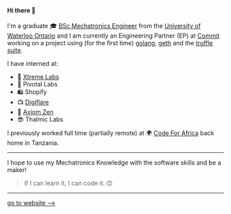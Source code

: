 
#### Hi there 👋

I'm a graduate 🎓 [BSc Mechatronics Engineer](https://uwaterloo.ca/future-students/programs/mechatronics-engineering) from the [University of Waterloo Ontario](https://uwaterloo.ca/) and I am currently an Engineering Partner (EP) at [Commit](https://github.com/commitdev) working on a project using (for the first time) [golang](https://github.com/golang), [geth](https://github.com/ethereum/go-ethereum) and the [truffle suite](https://www.trufflesuite.com/). 

I have interned at:
- 📱 [Xtreme Labs](https://betakit.com/torontos-xtreme-labs-acquired-by-pivotal-for-65-million-cash/)
- 📱 Pivotal Labs
- 🛍️ Shopify
- 📺 [Digiflare](https://github.com/karimkawambwa/roku-framework)
- 🐻 [Axiom Zen](https://www.axiomzen.co/news/article/need-help-just-knock)
- 😎 Thalmic Labs

I previously worked full time (partially remote) at 🌍 [Code For Africa](https://github.com/CodeForAfrica) back home in Tanzania.

---

I hope to use my Mechatronics Knowledge with the software skills and be a maker!

> If I can learn it, I can code it. 🙃

---

[go to website -->](https://karimkawambwa.github.io/karimkawambwa/)

<!--
**karimkawambwa/karimkawambwa** is a ✨ _special_ ✨ repository because its `README.md` (this file) appears on your GitHub profile.

Here are some ideas to get you started:

- 🔭 I’m currently working on ...
- 🌱 I’m currently learning ...
- 👯 I’m looking to collaborate on ...
- 🤔 I’m looking for help with ...
- 💬 Ask me about ...
- 📫 How to reach me: ...
- 😄 Pronouns: ...
- ⚡ Fun fact: ...
-->
